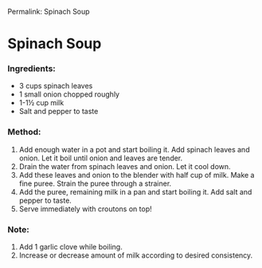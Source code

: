 Permalink: Spinach Soup

# Spinach Soup

### Ingredients:
* 3 cups spinach leaves
* 1 small onion chopped roughly
* 1-1½ cup milk
* Salt and pepper to taste

### Method:
1. Add enough water in a pot and start boiling it. Add spinach leaves and onion. Let it boil until onion and leaves are tender.
2. Drain the water from spinach leaves and onion. Let it cool down. 
3. Add these leaves and onion to the blender with half cup of milk. Make a fine puree. Strain the puree through a strainer. 
4. Add the puree, remaining milk in a pan and start boiling it. Add salt and pepper to taste. 
5. Serve immediately with croutons on top!


### Note:
1. Add 1 garlic clove while boiling. 
2. Increase or decrease amount of milk according to desired consistency.
